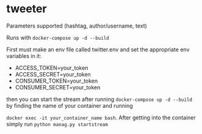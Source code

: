 # tweeter

Parameters supported (hashtag, author/username, text)


Runs with `docker-compose up -d --build`

First must make an env file called twitter.env and set the appropriate env variables in it:

- ACCESS_TOKEN=your_token
- ACCESS_SECRET=your_token
- CONSUMER_TOKEN=your_token
- CONSUMER_SECRET=your_token

then you can start the stream after running `docker-compose up -d --build` by finding the name of your container and running 

`docker exec -it your_container_name bash`.  After getting into the container simply run `python manag.py startstream`
